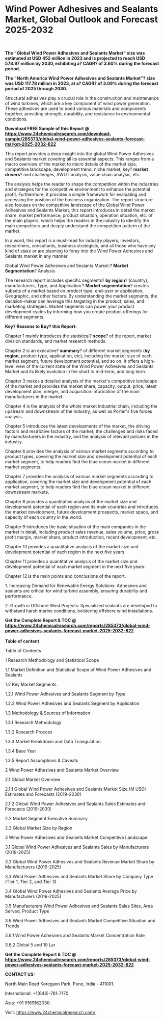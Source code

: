 <h1>Wind Power Adhesives and Sealants Market, Global Outlook and Forecast 2025-2032</h1><br/><p><strong>The "Global Wind Power Adhesives and Sealants Market" size was estimated at USD 452 million in 2023 and is projected to reach USD 578.97 million by 2030, exhibiting a? <strong>CAGR</strong>? of 3.60% during the forecast period.</strong></p><p><strong>The "North America Wind Power Adhesives and Sealants Market"? size was USD 117.78 million in 2023, at a? <strong>CAGR</strong>? of 3.09% during the forecast period of 2025 through 2030.</strong></p><p>Structural adhesives play a crucial role in the construction and maintenance of wind turbines, which are a key component of wind power generation. These adhesives are used to bond various materials and components together, providing strength, durability, and resistance to environmental conditions.</p><div><b>Download FREE Sample of this Report @ <a href="https://www.24chemicalresearch.com/download-sample/285373/global-wind-power-adhesives-sealants-forecast-market-2025-2032-822">https://www.24chemicalresearch.com/download-sample/285373/global-wind-power-adhesives-sealants-forecast-market-2025-2032-822</a></b></div><p>This report provides a deep insight into the global Wind Power Adhesives and Sealants market covering all its essential aspects. This ranges from a macro overview of the market to micro details of the market size, competitive landscape, development trend, niche market, key? <strong>market drivers</strong>? and challenges, SWOT analysis, value chain analysis, etc.</p><p>The analysis helps the reader to shape the competition within the industries and strategies for the competitive environment to enhance the potential profit. Furthermore, it provides a simple framework for evaluating and accessing the position of the business organization. The report structure also focuses on the competitive landscape of the Global Wind Power Adhesives and Sealants Market, this report introduces in detail the market share, market performance, product situation, operation situation, etc. of the main players, which helps the readers in the industry to identify the main competitors and deeply understand the competition pattern of the market.</p><p>In a word, this report is a must-read for industry players, investors, researchers, consultants, business strategists, and all those who have any kind of stake or are planning to foray into the Wind Power Adhesives and Sealants market in any manner.</p><p>Global Wind Power Adhesives and Sealants Market:? <strong>Market Segmentation</strong>? Analysis</p><p>The research report includes specific segments? <strong>by region</strong>? (country), manufacturers, Type, and Application.? <strong>Market segmentation</strong>? creates subsets of a market based on product type, end-user or application, Geographic, and other factors. By understanding the market segments, the decision-maker can leverage this targeting in the product, sales, and marketing strategies. Market segments can power your product development cycles by informing how you create product offerings for different segments.</p><p><strong>Key? <strong>Reasons to Buy</strong>? this Report:</strong></p><p>Chapter 1 mainly introduces the statistical? <strong><strong>scope</strong></strong>? of the report, market division standards, and market research methods.</p><p>Chapter 2 is an executive? <strong><strong>summary</strong></strong>? of different market segments (<strong>by region</strong>, product type, application, etc), including the market size of each market segment, future development potential, and so on. It offers a high-level view of the current state of the Wind Power Adhesives and Sealants Market and its likely evolution in the short to mid-term, and long term.</p><p>Chapter 3 makes a detailed analysis of the market's competitive landscape of the market and provides the market share, capacity, output, price, latest development plan, merger, and acquisition information of the main manufacturers in the market.</p><p>Chapter 4 is the analysis of the whole market industrial chain, including the upstream and downstream of the industry, as well as Porter's five forces analysis.</p><p>Chapter 5 introduces the latest developments of the market, the driving factors and restrictive factors of the market, the challenges and risks faced by manufacturers in the industry, and the analysis of relevant policies in the industry.</p><p>Chapter 6 provides the analysis of various market segments according to product types, covering the market size and development potential of each market segment, to help readers find the blue ocean market in different market segments.</p><p>Chapter 7 provides the analysis of various market segments according to application, covering the market size and development potential of each market segment, to help readers find the blue ocean market in different downstream markets.</p><p>Chapter 8 provides a quantitative analysis of the market size and development potential of each region and its main countries and introduces the market development, future development prospects, market space, and capacity of each country in the world.</p><p>Chapter 9 introduces the basic situation of the main companies in the market in detail, including product sales revenue, sales volume, price, gross profit margin, market share, product introduction, recent development, etc.</p><p>Chapter 10 provides a quantitative analysis of the market size and development potential of each region in the next five years.</p><p>Chapter 11 provides a quantitative analysis of the market size and development potential of each market segment in the next five years.</p><p>Chapter 12 is the main points and conclusions of the report.</p><p>1. Increasing Demand for Renewable Energy Solutions: Adhesives and sealants are critical for wind turbine assembly, ensuring durability and performance.</p><p>2. Growth in Offshore Wind Projects: Specialized sealants are developed to withstand harsh marine conditions, bolstering offshore wind installations.</p><div><b>Get the Complete Report & TOC @ <a href="https://www.24chemicalresearch.com/reports/285373/global-wind-power-adhesives-sealants-forecast-market-2025-2032-822">https://www.24chemicalresearch.com/reports/285373/global-wind-power-adhesives-sealants-forecast-market-2025-2032-822</a></b></div><br><b>Table of content</b><p>Table of Contents<br />
 
 1 Research Methodology and Statistical Scope<br />
 
 1.1 Market Definition and Statistical Scope of Wind Power Adhesives and Sealants<br />
 
 1.2 Key Market Segments<br />
 
 1.2.1 Wind Power Adhesives and Sealants Segment by Type<br />
 
 1.2.2 Wind Power Adhesives and Sealants Segment by Application<br />
 
 1.3 Methodology & Sources of Information<br />
 
 1.3.1 Research Methodology<br />
 
 1.3.2 Research Process<br />
 
 1.3.3 Market Breakdown and Data Triangulation<br />
 
 1.3.4 Base Year<br />
 
 1.3.5 Report Assumptions & Caveats<br />
 
 2 Wind Power Adhesives and Sealants Market Overview<br />
 
 2.1 Global Market Overview<br />
 
 2.1.1 Global Wind Power Adhesives and Sealants Market Size (M USD) Estimates and Forecasts (2019-2030)<br />
 
 2.1.2 Global Wind Power Adhesives and Sealants Sales Estimates and Forecasts (2019-2030)<br />
 
 2.2 Market Segment Executive Summary<br />
 
 2.3 Global Market Size by Region<br />
 
 3 Wind Power Adhesives and Sealants Market Competitive Landscape<br />
 
 3.1 Global Wind Power Adhesives and Sealants Sales by Manufacturers (2019-2025)<br />
 
 3.2 Global Wind Power Adhesives and Sealants Revenue Market Share by Manufacturers (2019-2025)<br />
 
 3.3 Wind Power Adhesives and Sealants Market Share by Company Type (Tier 1, Tier 2, and Tier 3)<br />
 
 3.4 Global Wind Power Adhesives and Sealants Average Price by Manufacturers (2019-2025)<br />
 
 3.5 Manufacturers Wind Power Adhesives and Sealants Sales Sites, Area Served, Product Type<br />
 
 3.6 Wind Power Adhesives and Sealants Market Competitive Situation and Trends<br />
 
 3.6.1 Wind Power Adhesives and Sealants Market Concentration Rate<br />
 
 3.6.2 Global 5 and 10 Lar<br><div><b>Get the Complete Report & TOC @ <a href="https://www.24chemicalresearch.com/reports/285373/global-wind-power-adhesives-sealants-forecast-market-2025-2032-822">https://www.24chemicalresearch.com/reports/285373/global-wind-power-adhesives-sealants-forecast-market-2025-2032-822</a></b></div></p>
 
 <b>CONTACT US:</b><br>
 
 North Main Road Koregaon Park, Pune, India - 411001.<br/>
 
 International: +1(646)-781-7170<br/>
 
 Asia: +91 9169162030<br/>
 
 Visit: <a href="https://www.24chemicalresearch.com/">https://www.24chemicalresearch.com/</a>
 
 <br>